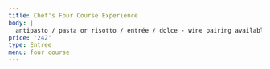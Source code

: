 ```yaml
---
title: Chef's Four Course Experience
body: |
  antipasto / pasta or risotto / entrée / dolce - wine pairing available
price: '242'
type: Entree
menu: four course
---
```



